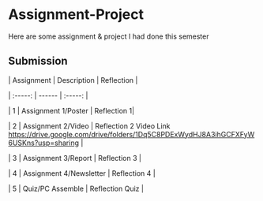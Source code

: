 # Assignment-Project
Here are some assignment &amp; project I had done this semester
## Submission

| Assignment | Description  | Reflection |

| :-----: |  ------ | :-----: | 

| 1 | Assignment 1/Poster | Reflection 1| 

| 2 | Assignment 2/Video | Reflection 2 Video Link https://drive.google.com/drive/folders/1Dq5C8PDExWydHJ8A3ihGCFXFyW6USKns?usp=sharing | 

| 3 | Assignment 3/Report | Reflection 3 | 

| 4 | Assignment 4/Newsletter | Reflection 4 |

| 5 | Quiz/PC Assemble | Reflection Quiz |
